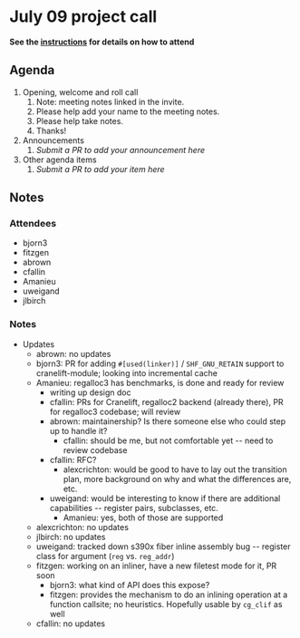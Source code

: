 # July 09 project call

**See the [instructions](../README.md) for details on how to attend**

## Agenda
1. Opening, welcome and roll call
    1. Note: meeting notes linked in the invite.
    1. Please help add your name to the meeting notes.
    1. Please help take notes.
    1. Thanks!
1. Announcements
    1. _Submit a PR to add your announcement here_
1. Other agenda items
    1. _Submit a PR to add your item here_

## Notes

### Attendees

- bjorn3
- fitzgen
- abrown
- cfallin
- Amanieu
- uweigand
- jlbirch

### Notes

- Updates
  - abrown: no updates
  - bjorn3: PR for adding `#[used(linker)]` / `SHF_GNU_RETAIN` support to
    cranelift-module; looking into incremental cache
  - Amanieu: regalloc3 has benchmarks, is done and ready for review
    - writing up design doc
    - cfallin: PRs for Cranelift, regalloc2 backend (already there), PR for
      regalloc3 codebase; will review
    - abrown: maintainership? Is there someone else who could step up to handle it?
      - cfallin: should be me, but not comfortable yet -- need to review codebase
    - cfallin: RFC?
      - alexcrichton: would be good to have to lay out the transition plan,
        more background on why and what the differences are, etc.
    - uweigand: would be interesting to know if there are additional
      capabilities -- register pairs, subclasses, etc.
      - Amanieu: yes, both of those are supported
  - alexcrichton: no updates
  - jlbirch: no updates
  - uweigand: tracked down s390x fiber inline assembly bug -- register class
    for argument (`reg` vs. `reg_addr`)
  - fitzgen: working on an inliner, have a new filetest mode for it, PR soon
    - bjorn3: what kind of API does this expose?
    - fitzgen: provides the mechanism to do an inlining operation at a function
      callsite; no heuristics. Hopefully usable by `cg_clif` as well
  - cfallin: no updates
